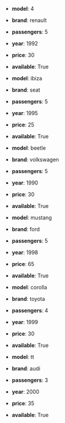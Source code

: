 * **model**: 4
* **brand**: renault
* **passengers**: 5
* **year**: 1992
* **price**: 30
* **available**: True

* **model**: ibiza
* **brand**: seat
* **passengers**: 5
* **year**: 1995
* **price**: 25
* **available**: True

* **model**: beetle
* **brand**: volkswagen
* **passengers**: 5
* **year**: 1990
* **price**: 30
* **available**: True

* **model**: mustang
* **brand**: ford
* **passengers**: 5
* **year**: 1998
* **price**: 65
* **available**: True

* **model**: corolla
* **brand**: toyota
* **passengers**: 4
* **year**: 1999
* **price**: 30
* **available**: True

* **model**: tt
* **brand**: audi
* **passengers**: 3
* **year**: 2000
* **price**: 35
* **available**: True

